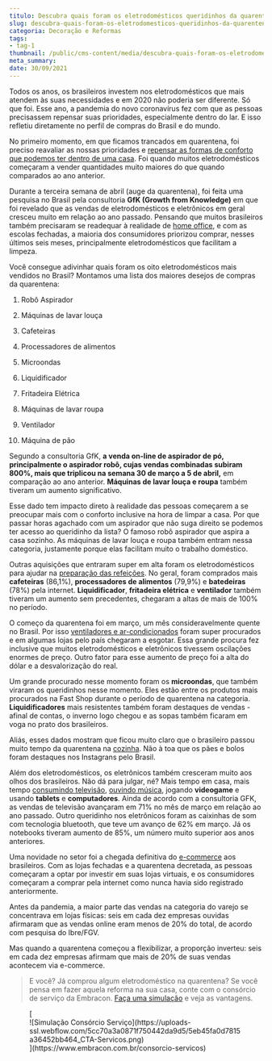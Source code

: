 ```yaml
---
titulo: Descubra quais foram os eletrodomésticos queridinhos da quarentena
slug: descubra-quais-foram-os-eletrodomesticos-queridinhos-da-quarentena
categoria: Decoração e Reformas
tags:
- tag-1
thumbnail: /public/cms-content/media/descubra-quais-foram-os-eletrodomesticos-queridinhos-da-quarentena.jpg
meta_summary: 
date: 30/09/2021
---
```

Todos os anos, os brasileiros investem nos eletrodomésticos que mais atendem às suas necessidades e em 2020 não poderia ser diferente. Só que foi. Esse ano, a pandemia do novo coronavírus fez com que as pessoas precisassem repensar suas prioridades, especialmente dentro do lar. E isso refletiu diretamente no perfil de compras do Brasil e do mundo.

No primeiro momento, em que ficamos trancados em quarentena, foi preciso reavaliar as nossas prioridades e [repensar as formas de conforto que podemos ter dentro de uma casa](https://www.embracon.com.br/blog/saiba-quais-sao-as-tendencias-de-reforma-e-decoracao-mais-utilizados-em-2020). Foi quando muitos eletrodomésticos começaram a vender quantidades muito maiores do que quando comparados ao ano anterior.

Durante a terceira semana de abril (auge da quarentena), foi feita uma pesquisa no Brasil pela consultoria **GfK (Growth from Knowledge)** em que foi revelado que as vendas de eletrodomésticos e eletrônicos em geral cresceu muito em relação ao ano passado. Pensando que muitos brasileiros também precisaram se readequar à realidade de [home office](https://www.embracon.com.br/blog/home-office-5-dicas-para-manter-o-cantinho-de-trabalho-organizado), e com as escolas fechadas, a maioria dos consumidores priorizou comprar, nesses últimos seis meses, principalmente eletrodomésticos que facilitam a limpeza.

Você consegue adivinhar quais foram os oito eletrodomésticos mais vendidos no Brasil? Montamos uma lista dos maiores desejos de compras da quarentena:

 1. Robô Aspirador

 2. Máquinas de lavar louça

 3. Cafeteiras

 4. Processadores de alimentos

 5. Microondas

 6. Liquidificador

 7. Fritadeira Elétrica

 8. Máquinas de lavar roupa

 9. Ventilador

 10. Máquina de pão

Segundo a consultoria GfK, **a venda on-line de aspirador de pó, principalmente o aspirador robô, cujas vendas combinadas subiram 800%, mais que triplicou na semana 30 de março a 5 de abril,** em comparação ao ano anterior. **Máquinas de lavar louça e roupa** também tiveram um aumento significativo.

Esse dado tem impacto direto à realidade das pessoas começarem a se preocupar mais com o conforto inclusive na hora de limpar a casa. Por que passar horas agachado com um aspirador que não suga direito se podemos ter acesso ao queridinho da lista? O famoso robô aspirador que aspira a casa sozinho. As máquinas de lavar louça e roupa também entram nessa categoria, justamente porque elas facilitam muito o trabalho doméstico.

Outras aquisições que entraram super em alta foram os eletrodomésticos para ajudar na [preparação das refeições](https://www.embracon.com.br/blog/como-ter-uma-cozinha-funcional-em-casa). No geral, foram comprados mais **cafeteiras** (86,1%), **processadores de alimentos** (79,9%) e **batedeiras** (78%) pela internet. **Liquidificador**, **fritadeira elétrica** e **ventilador** também tiveram um aumento sem precedentes, chegaram a altas de mais de 100% no período.

O começo da quarentena foi em março, um mês consideravelmente quente no Brasil. Por isso [ventiladores e ar-condicionados](https://www.embracon.com.br/blog/5-dicas-indispensaveis-para-voce-economizar-energia-eletrica) foram super procurados e em algumas lojas pelo país chegaram a esgotar. Essa grande procura fez inclusive que muitos eletrodomésticos e eletrônicos tivessem oscilações enormes de preço. Outro fator para esse aumento de preço foi a alta do dólar e a desvalorização do real.

Um grande procurado nesse momento foram os **microondas**, que também viraram os queridinhos nesse momento. Eles estão entre os produtos mais procurados na Fast Shop durante o período de quarentena na categoria. **Liquidificadores** mais resistentes também foram destaques de vendas - afinal de contas, o inverno logo chegou e as sopas também ficaram em voga no prato dos brasileiros.

Aliás, esses dados mostram que ficou muito claro que o brasileiro passou muito tempo da quarentena na [cozinha](https://www.embracon.com.br/blog/vai-reformar-a-cozinha-confira-as-tendencias). Não à toa que os pães e bolos foram destaques nos Instagrans pelo Brasil.

Além dos eletrodomésticos, os eletrônicos também cresceram muito aos olhos dos brasileiros. Não dá para julgar, né? Mais tempo em casa, mais tempo [consumindo televisão](https://www.embracon.com.br/blog/como-montar-uma-sala-de-cinema-em-casa-confira-estas-4-dicas), [ouvindo música](https://www.embracon.com.br/blog/musica-de-festa-faca-uma-playlist-arrebatadora), jogando **videogame** e usando **tablets** e **computadores**. Ainda de acordo com a consultoria GFK, as vendas de televisão avançaram em 71% no mês de março em relação ao ano passado. Outro queridinho nos eletrônicos foram as caixinhas de som com tecnologia bluetooth, que teve um avanço de 62% em março. Já os notebooks tiveram aumento de 85%, um número muito superior aos anos anteriores.

Uma novidade no setor foi a chegada definitiva do [e-commerce](https://www.embracon.com.br/blog/habitos-de-consumo-antes-durante-e-pos-pandemia) aos brasileiros. Com as lojas fechadas e a quarentena decretada, as pessoas começaram a optar por investir em suas lojas virtuais, e os consumidores começaram a comprar pela internet como nunca havia sido registrado anteriormente.

Antes da pandemia, a maior parte das vendas na categoria do varejo se concentrava em lojas físicas: seis em cada dez empresas ouvidas afirmaram que as vendas online eram menos de 20% do total, de acordo com pesquisa do Ibre/FGV.

Mas quando a quarentena começou a flexibilizar, a proporção inverteu: seis em cada dez empresas afirmam que mais de 20% de suas vendas acontecem via e-commerce.

> E você? Já comprou algum eletrodoméstico na quarentena? Se você pensa em fazer aquela reforma na sua casa, conte com o consórcio de serviço da Embracon. [Faça uma simulação](https://www.embracon.com.br/consorcio-servicos) e veja as vantagens.

<figure class="w-richtext-figure-type-image w-richtext-align-center">[<div>![Simulação Consórcio Serviço](https://uploads-ssl.webflow.com/5cc70a3a0871f750442da9d5/5eb45fa0d7815a36452bb464_CTA-Servicos.png)</div>](https://www.embracon.com.br/consorcio-servicos)</figure>

